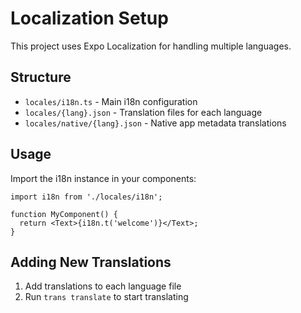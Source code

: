 # Localization Setup

This project uses Expo Localization for handling multiple languages.

## Structure

- `locales/i18n.ts` - Main i18n configuration
- `locales/{lang}.json` - Translation files for each language
- `locales/native/{lang}.json` - Native app metadata translations

## Usage

Import the i18n instance in your components:

```tsx
import i18n from './locales/i18n';

function MyComponent() {
  return <Text>{i18n.t('welcome')}</Text>;
}
```

## Adding New Translations

1. Add translations to each language file
2. Run `trans translate` to start translating